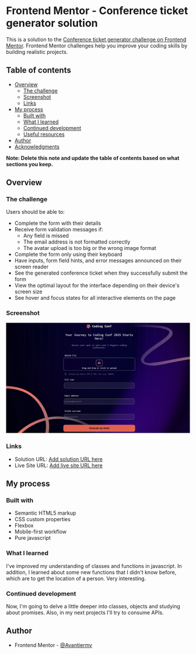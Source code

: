 # Frontend Mentor - Conference ticket generator solution

This is a solution to the [Conference ticket generator challenge on Frontend Mentor](https://www.frontendmentor.io/challenges/conference-ticket-generator-oq5gFIU12w). Frontend Mentor challenges help you improve your coding skills by building realistic projects. 

## Table of contents

- [Overview](#overview)
  - [The challenge](#the-challenge)
  - [Screenshot](#screenshot)
  - [Links](#links)
- [My process](#my-process)
  - [Built with](#built-with)
  - [What I learned](#what-i-learned)
  - [Continued development](#continued-development)
  - [Useful resources](#useful-resources)
- [Author](#author)
- [Acknowledgments](#acknowledgments)

**Note: Delete this note and update the table of contents based on what sections you keep.**

## Overview

### The challenge

Users should be able to:

- Complete the form with their details
- Receive form validation messages if:
  - Any field is missed
  - The email address is not formatted correctly
  - The avatar upload is too big or the wrong image format
- Complete the form only using their keyboard
- Have inputs, form field hints, and error messages announced on their screen reader
- See the generated conference ticket when they successfully submit the form
- View the optimal layout for the interface depending on their device's screen size
- See hover and focus states for all interactive elements on the page

### Screenshot

![](./assets/images/screencapture-avantiermv-github-io-conference-ticket-generator-main-2025-07-08-20_31_37.png)

### Links

- Solution URL: [Add solution URL here](https://github.com/Avantiermv/conference-ticket-generator-main)
- Live Site URL: [Add live site URL here](https://avantiermv.github.io/conference-ticket-generator-main/)

## My process

### Built with

- Semantic HTML5 markup
- CSS custom properties
- Flexbox
- Mobile-first workflow
- Pure javascript

### What I learned

I've improved my understanding of classes and functions in javascript. In addition, I learned about some new functions that I didn't know before, which are to get the location of a person. Very interesting.

### Continued development

Now, I'm going to delve a little deeper into classes, objects and studying about promises. Also, in my next projects I'll try to consume APIs.

## Author

- Frontend Mentor - [@Avantiermv](https://www.frontendmentor.io/profile/Avantiermv)

